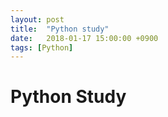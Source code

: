 ```yaml
---
layout: post
title:  "Python study"
date:   2018-01-17 15:00:00 +0900
tags: [Python]
---
```


# Python Study
